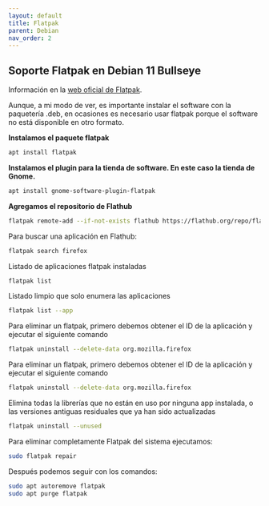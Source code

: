 ```yaml
---
layout: default
title: Flatpak
parent: Debian
nav_order: 2
---
```


## Soporte Flatpak en Debian 11 Bullseye  

Información en la [web oficial de Flatpak](https://flatpak.org/setup/Debian/).  

Aunque, a mi modo de ver, es importante instalar el software con la paquetería .deb, en ocasiones es necesario usar flatpak porque el software no está disponible en otro formato.  

**Instalamos el paquete flatpak**

``` bash
apt install flatpak
```

**Instalamos el plugin para la tienda de software. En este caso la tienda de Gnome.**

``` bash
apt install gnome-software-plugin-flatpak
```

**Agregamos el repositorio de Flathub** 

``` bash
flatpak remote-add --if-not-exists flathub https://flathub.org/repo/flathub.flatpakrepo
```

Para buscar una aplicación en Flathub:

``` bash
flatpak search firefox
```
Listado de aplicaciones flatpak instaladas
``` bash
flatpak list
```
Listado limpio que solo enumera las aplicaciones
``` bash
flatpak list --app
```
Para eliminar un flatpak, primero debemos obtener el ID de la aplicación y ejecutar el siguiente comando
``` bash
flatpak uninstall --delete-data org.mozilla.firefox
```
Para eliminar un flatpak, primero debemos obtener el ID de la aplicación y ejecutar el siguiente comando
``` bash
flatpak uninstall --delete-data org.mozilla.firefox
```
Elimina todas la librerías que no están en uso por ninguna app instalada, o las versiones antiguas residuales que ya han sido actualizadas
``` bash
flatpak uninstall --unused
```
Para eliminar completamente Flatpak del sistema ejecutamos:
``` bash
sudo flatpak repair
```
Después podemos seguir con los comandos:
``` bash
sudo apt autoremove flatpak
sudo apt purge flatpak
```

